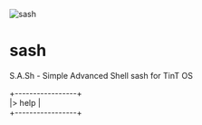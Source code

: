 ![sash](https://user-images.githubusercontent.com/111055151/184116058-3bc223f6-0b5f-44c4-9434-43cca5708195.png)
# sash
S.A.Sh - Simple Advanced Shell
sash for TinT OS

+-----------------+                                                                                                                                                       
|> help            |        
+-----------------+

